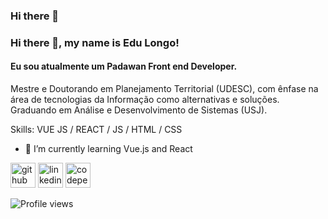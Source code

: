 ### Hi there 👋

### Hi there 👋, my name is Edu Longo!
#### Eu sou atualmente um Padawan Front end Developer.
Mestre e Doutorando em Planejamento Territorial (UDESC), com ênfase na área de tecnologias da Informação como alternativas e soluções.
Graduando em Análise e Desenvolvimento de Sistemas (USJ).

Skills: VUE JS / REACT / JS / HTML / CSS

- 🌱 I’m currently learning Vue.js and React 


[<img src='https://cdn.jsdelivr.net/npm/simple-icons@3.0.1/icons/github.svg' alt='github' height='40'>](https://github.com/https://github.com/edulongodevgeo/edulongodevgeo)  [<img src='https://cdn.jsdelivr.net/npm/simple-icons@3.0.1/icons/linkedin.svg' alt='linkedin' height='40'>](https://www.linkedin.com/in/https://www.linkedin.com/in/eduardo-longo-devgeo//)  [<img src='https://cdn.jsdelivr.net/npm/simple-icons@3.0.1/icons/codepen.svg' alt='codepen' height='40'>](https://codepen.io/https://codepen.io/edulongodevgeo)  

![Profile views](https://gpvc.arturio.dev/https://github.com/edulongodevgeo/edulongodevgeo)  
